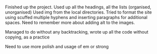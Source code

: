 Finished up the project.
Used up all the headings, all the lists (organised, unorganised) Used img from the local directories. 
Tried to format the site using scuffed multiple hyphens and inserting paragraphs for additional spaces.
 Need to remember more about adding alt to the images. 
 
 Managed to do without any backtracking, wrote up all the code without copying, as a practice

 Need to use more polish and usage of em or strong


